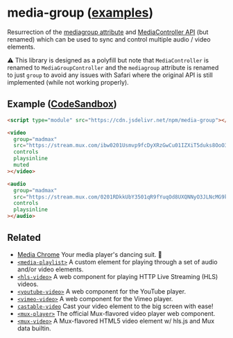 # media-group ([examples](https://media-group.vercel.app/examples/))

Resurrection of the [mediagroup attribute](https://html.spec.whatwg.org/commit-snapshots/a4c46fc65e8ba138baeadf0bd1c2055b7bb43863/#attr-media-mediagroup) and [MediaController API](https://html.spec.whatwg.org/commit-snapshots/a4c46fc65e8ba138baeadf0bd1c2055b7bb43863/#synchronising-multiple-media-elements) (but renamed) which can be used to sync and control multiple audio / video elements.

⚠️ This library is designed as a polyfill but note that `MediaController` is renamed to `MediaGroupController` and the `mediagroup` attribute is renamed to just `group` to avoid any issues with Safari where the original API is still implemented (while not working properly).

## Example ([CodeSandbox](https://codesandbox.io/s/media-group-4p9v81))

```html
<script type="module" src="https://cdn.jsdelivr.net/npm/media-group"></script>

<video
  group="madmax"
  src="https://stream.mux.com/ibw0201Usmvp9fcDyXRzGwCu01IZXiT5duks8OoO3OQ01e00/low.mp4"
  controls
  playsinline
  muted
></video>

<audio
  group="madmax"
  src="https://stream.mux.com/0201RDkkUbY3501qR9fYuqOd8UXQNNyO3JLNcMG9kW4rpA/audio.m4a"
  controls
  playsinline
></audio>
```

## Related

- [Media Chrome](https://github.com/muxinc/media-chrome) Your media player's dancing suit. 🕺
- [`<media-playlist>`](https://github.com/muxinc/media-playlist) A custom element for playing through a set of audio and/or video elements.
- [`<hls-video>`](https://github.com/muxinc/hls-video-element) A web component for playing HTTP Live Streaming (HLS) videos.
- [`<youtube-video>`](https://github.com/muxinc/youtube-video-element) A web component for the YouTube player.
- [`<vimeo-video>`](https://github.com/luwes/vimeo-video-element) A web component for the Vimeo player.
- [`castable-video`](https://github.com/muxinc/castable-video) Cast your video element to the big screen with ease!
- [`<mux-player>`](https://github.com/muxinc/elements/tree/main/packages/mux-player) The official Mux-flavored video player web component.
- [`<mux-video>`](https://github.com/muxinc/elements/tree/main/packages/mux-video) A Mux-flavored HTML5 video element w/ hls.js and Mux data builtin.
